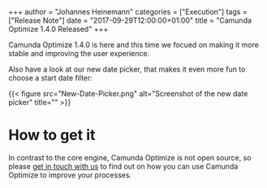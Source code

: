 +++
author = "Johannes Heinemann"
categories = ["Execution"]
tags = ["Release Note"]
date = "2017-09-29T12:00:00+01:00"
title = "Camunda Optimize 1.4.0 Released"
+++

Camunda Optimize 1.4.0 is here and this time we focued on making it more stable and improving the user experience. 

Also have a look at our new date picker, that makes it even more fun to choose a start date filter:

{{< figure src="New-Date-Picker.png" alt="Screenshot of the new date picker" title="" >}}


# How to get it

In contrast to the core engine, Camunda Optimize is not open source, so please [get in touch with us](https://camunda.com/about/contact/) to find out on how you can use Camunda Optimize to improve your processes.
